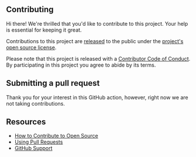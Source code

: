 ## Contributing

[fork]: https://github.com/github-community-projects/continuous-ai-for-accessibility-scanner/fork
[pr]: https://github.com/github-community-projects/continuous-ai-for-accessibility-scanner/compare

Hi there! We're thrilled that you'd like to contribute to this project. Your help is essential for keeping it great.

Contributions to this project are [released](https://help.github.com/articles/github-terms-of-service/#6-contributions-under-repository-license) to the public under the [project's open source license](LICENSE).

Please note that this project is released with a [Contributor Code of Conduct](CODE_OF_CONDUCT.md). By participating in this project you agree to abide by its terms.

## Submitting a pull request

Thank you for your interest in this GitHub action, however, right now we are not taking contributions.


## Resources

- [How to Contribute to Open Source](https://opensource.guide/how-to-contribute/)
- [Using Pull Requests](https://help.github.com/articles/about-pull-requests/)
- [GitHub Support](https://support.github.com)
